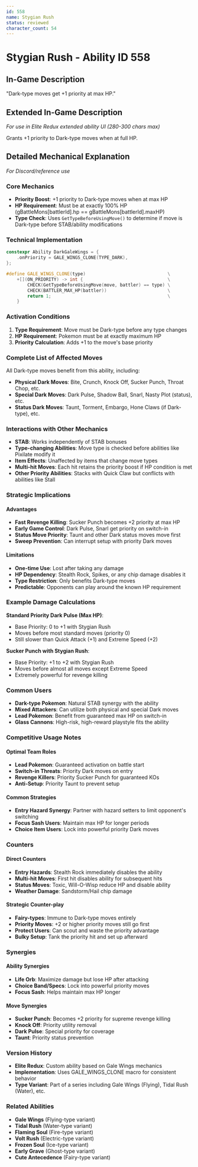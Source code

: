 ```yaml
---
id: 558
name: Stygian Rush
status: reviewed
character_count: 54
---
```


# Stygian Rush - Ability ID 558

## In-Game Description
"Dark-type moves get +1 priority at max HP."

## Extended In-Game Description
*For use in Elite Redux extended ability UI (280-300 chars max)*

Grants +1 priority to Dark-type moves when at full HP.

## Detailed Mechanical Explanation
*For Discord/reference use*

### Core Mechanics
- **Priority Boost**: +1 priority to Dark-type moves when at max HP
- **HP Requirement**: Must be at exactly 100% HP (gBattleMons[battlerId].hp == gBattleMons[battlerId].maxHP)
- **Type Check**: Uses `GetTypeBeforeUsingMove()` to determine if move is Dark-type before STAB/ability modifications

### Technical Implementation
```cpp
constexpr Ability DarkGaleWings = {
    .onPriority = GALE_WINGS_CLONE(TYPE_DARK),
};

#define GALE_WINGS_CLONE(type)                               \
    +[](ON_PRIORITY) -> int {                                \
        CHECK(GetTypeBeforeUsingMove(move, battler) == type) \
        CHECK(BATTLER_MAX_HP(battler))                       \
        return 1;                                            \
    }
```

### Activation Conditions
1. **Type Requirement**: Move must be Dark-type before any type changes
2. **HP Requirement**: Pokemon must be at exactly maximum HP
3. **Priority Calculation**: Adds +1 to the move's base priority

### Complete List of Affected Moves
All Dark-type moves benefit from this ability, including:
- **Physical Dark Moves**: Bite, Crunch, Knock Off, Sucker Punch, Throat Chop, etc.
- **Special Dark Moves**: Dark Pulse, Shadow Ball, Snarl, Nasty Plot (status), etc.
- **Status Dark Moves**: Taunt, Torment, Embargo, Hone Claws (if Dark-type), etc.

### Interactions with Other Mechanics
- **STAB**: Works independently of STAB bonuses
- **Type-changing Abilities**: Move type is checked before abilities like Pixilate modify it
- **Item Effects**: Unaffected by items that change move types
- **Multi-hit Moves**: Each hit retains the priority boost if HP condition is met
- **Other Priority Abilities**: Stacks with Quick Claw but conflicts with abilities like Stall

### Strategic Implications
#### Advantages
- **Fast Revenge Killing**: Sucker Punch becomes +2 priority at max HP
- **Early Game Control**: Dark Pulse, Snarl get priority on switch-in
- **Status Move Priority**: Taunt and other Dark status moves move first
- **Sweep Prevention**: Can interrupt setup with priority Dark moves

#### Limitations
- **One-time Use**: Lost after taking any damage
- **HP Dependency**: Stealth Rock, Spikes, or any chip damage disables it
- **Type Restriction**: Only benefits Dark-type moves
- **Predictable**: Opponents can play around the known HP requirement

### Example Damage Calculations
**Standard Priority Dark Pulse (Max HP)**:
- Base Priority: 0 to +1 with Stygian Rush
- Moves before most standard moves (priority 0)
- Still slower than Quick Attack (+1) and Extreme Speed (+2)

**Sucker Punch with Stygian Rush**:
- Base Priority: +1 to +2 with Stygian Rush
- Moves before almost all moves except Extreme Speed
- Extremely powerful for revenge killing

### Common Users
- **Dark-type Pokemon**: Natural STAB synergy with the ability
- **Mixed Attackers**: Can utilize both physical and special Dark moves
- **Lead Pokemon**: Benefit from guaranteed max HP on switch-in
- **Glass Cannons**: High-risk, high-reward playstyle fits the ability

### Competitive Usage Notes
#### Optimal Team Roles
- **Lead Pokemon**: Guaranteed activation on battle start
- **Switch-in Threats**: Priority Dark moves on entry
- **Revenge Killers**: Priority Sucker Punch for guaranteed KOs
- **Anti-Setup**: Priority Taunt to prevent setup

#### Common Strategies
- **Entry Hazard Synergy**: Partner with hazard setters to limit opponent's switching
- **Focus Sash Users**: Maintain max HP for longer periods
- **Choice Item Users**: Lock into powerful priority Dark moves

### Counters
#### Direct Counters
- **Entry Hazards**: Stealth Rock immediately disables the ability
- **Multi-hit Moves**: First hit disables ability for subsequent hits
- **Status Moves**: Toxic, Will-O-Wisp reduce HP and disable ability
- **Weather Damage**: Sandstorm/Hail chip damage

#### Strategic Counter-play
- **Fairy-types**: Immune to Dark-type moves entirely
- **Priority Moves**: +2 or higher priority moves still go first
- **Protect Users**: Can scout and waste the priority advantage
- **Bulky Setup**: Tank the priority hit and set up afterward

### Synergies
#### Ability Synergies
- **Life Orb**: Maximize damage but lose HP after attacking
- **Choice Band/Specs**: Lock into powerful priority moves
- **Focus Sash**: Helps maintain max HP longer

#### Move Synergies
- **Sucker Punch**: Becomes +2 priority for supreme revenge killing
- **Knock Off**: Priority utility removal
- **Dark Pulse**: Special priority for coverage
- **Taunt**: Priority status prevention

### Version History
- **Elite Redux**: Custom ability based on Gale Wings mechanics
- **Implementation**: Uses GALE_WINGS_CLONE macro for consistent behavior
- **Type Variant**: Part of a series including Gale Wings (Flying), Tidal Rush (Water), etc.

### Related Abilities
- **Gale Wings** (Flying-type variant)
- **Tidal Rush** (Water-type variant) 
- **Flaming Soul** (Fire-type variant)
- **Volt Rush** (Electric-type variant)
- **Frozen Soul** (Ice-type variant)
- **Early Grave** (Ghost-type variant)
- **Cute Antecedence** (Fairy-type variant)